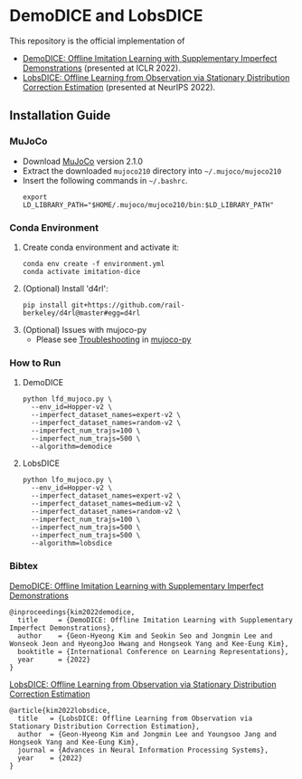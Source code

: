 # DemoDICE and LobsDICE
This repository is the official implementation of 
- [DemoDICE: Offline Imitation Learning with Supplementary Imperfect Demonstrations](https://openreview.net/pdf?id=BrPdX1bDZkQ) (presented at ICLR 2022).
- [LobsDICE: Offline Learning from Observation via Stationary Distribution Correction Estimation](https://arxiv.org/abs/2202.13536) (presented at NeurIPS 2022).

## Installation Guide

### MuJoCo
- Download [MuJoCo](https://mujoco.org/) version 2.1.0
- Extract the downloaded `mujoco210` directory into `~/.mujoco/mujoco210`
- Insert the following commands in `~/.bashrc`.
    ```
    export LD_LIBRARY_PATH="$HOME/.mujoco/mujoco210/bin:$LD_LIBRARY_PATH"
    ```

### Conda Environment
1. Create conda environment and activate it:
    ```
    conda env create -f environment.yml
    conda activate imitation-dice
    ```
2. (Optional) Install 'd4rl':
    ```
    pip install git+https://github.com/rail-berkeley/d4rl@master#egg=d4rl
    ```
3. (Optional) Issues with mujoco-py
    - Please see [Troubleshooting](https://github.com/openai/mujoco-py#troubleshooting) in [mujoco-py](https://github.com/openai/mujoco-py)

### How to Run
1. DemoDICE
    ```
    python lfd_mujoco.py \
      --env_id=Hopper-v2 \
      --imperfect_dataset_names=expert-v2 \
      --imperfect_dataset_names=random-v2 \ 
      --imperfect_num_trajs=100 \
      --imperfect_num_trajs=500 \
      --algorithm=demodice
    ```
2. LobsDICE
    ```
    python lfo_mujoco.py \
      --env_id=Hopper-v2 \
      --imperfect_dataset_names=expert-v2 \
      --imperfect_dataset_names=medium-v2 \
      --imperfect_dataset_names=random-v2 \ 
      --imperfect_num_trajs=100 \
      --imperfect_num_trajs=500 \
      --imperfect_num_trajs=500 \
      --algorithm=lobsdice
    ```

### Bibtex
[DemoDICE: Offline Imitation Learning with Supplementary Imperfect Demonstrations](https://openreview.net/pdf?id=BrPdX1bDZkQ)
```
@inproceedings{kim2022demodice,
  title     = {DemoDICE: Offline Imitation Learning with Supplementary Imperfect Demonstrations},
  author    = {Geon-Hyeong Kim and Seokin Seo and Jongmin Lee and Wonseok Jeon and HyeongJoo Hwang and Hongseok Yang and Kee-Eung Kim},
  booktitle = {International Conference on Learning Representations},
  year      = {2022}
}
```
[LobsDICE: Offline Learning from Observation via Stationary Distribution Correction Estimation](https://arxiv.org/abs/2202.13536)
```
@article{kim2022lobsdice,
  title   = {LobsDICE: Offline Learning from Observation via Stationary Distribution Correction Estimation},
  author  = {Geon-Hyeong Kim and Jongmin Lee and Youngsoo Jang and Hongseok Yang and Kee-Eung Kim},
  journal = {Advances in Neural Information Processing Systems},
  year    = {2022}
}
```
